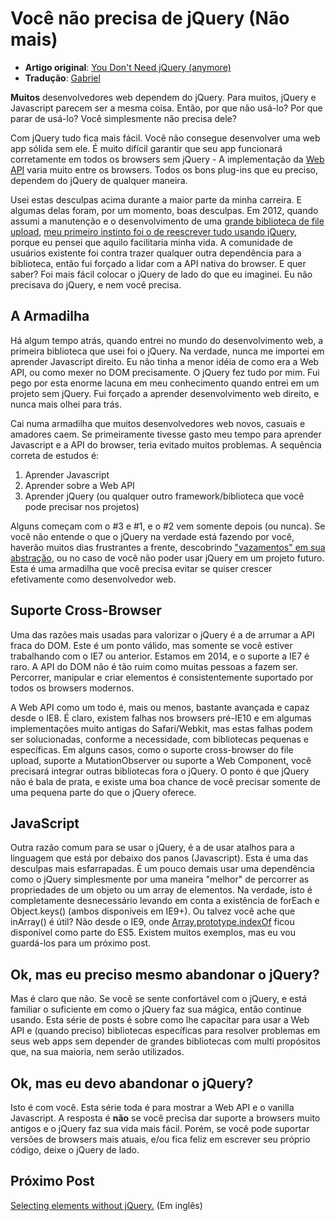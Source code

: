 # Você não precisa de jQuery (Não mais)

* **Artigo original**: [You Don't Need jQuery (anymore)](http://blog.garstasio.com/you-dont-need-jquery/why-not/)
* **Tradução**: [Gabriel](https://github.com/BielRibeiro)

**Muitos** desenvolvedores web dependem do jQuery. Para muitos, jQuery e Javascript parecem ser a mesma coisa. Então, por que não usá-lo? Por que parar de usá-lo? Você simplesmente não precisa dele?

Com jQuery tudo fica mais fácil. Você não consegue desenvolver uma web app sólida sem ele. É muito difícil garantir que seu app funcionará corretamente em todos os browsers sem jQuery - A implementação da [Web API](http://en.wikipedia.org/wiki/Web_API) varia muito entre os browsers.
Todos os bons plug-ins que eu preciso, dependem do jQuery de qualquer maneira.

Usei estas desculpas acima durante a maior parte da minha carreira. E algumas delas foram, por um momento, boas desculpas. Em 2012, quando assumi a manutenção e o desenvolvimento de uma [grande biblioteca de file upload](https://github.com/FineUploader), [meu primeiro instinto foi o de reescrever tudo usando jQuery](https://github.com/FineUploader/fine-uploader/issues/326), porque eu pensei que aquilo facilitaria minha vida. A comunidade de usuários existente foi contra trazer qualquer outra dependência para a biblioteca, então fui forçado a lidar com a API nativa do browser. E quer saber? Foi mais fácil colocar o jQuery de lado do que eu imaginei. Eu não precisava do jQuery, e nem você precisa.

## A Armadilha

Há algum tempo atrás, quando entrei no mundo do desenvolvimento web, a primeira biblioteca que usei foi o jQuery. Na verdade, nunca me importei em aprender Javascript direito. Eu não tinha a menor idéia de como era a Web API, ou como mexer no DOM precisamente. O jQuery fez tudo por mim. Fui pego por esta enorme lacuna em meu conhecimento quando entrei em um projeto sem jQuery. Fui forçado a aprender desenvolvimento web direito, e nunca mais olhei para trás.

Cai numa armadilha que muitos desenvolvedores web novos, casuais e amadores caem. Se primeiramente tivesse gasto meu tempo para aprender Javascript e a API do browser, teria evitado muitos problemas. A sequência correta de estudos é:

1. Aprender Javascript
2. Aprender sobre a Web API
3. Aprender jQuery (ou qualquer outro framework/biblioteca que você pode precisar nos projetos)

Alguns começam com o #3 e #1, e o #2 vem somente depois (ou nunca). Se você não entende o que o jQuery na verdade está fazendo por você, haverão muitos dias frustrantes a frente, descobrindo ["vazamentos" em sua abstração](http://www.joelonsoftware.com/articles/LeakyAbstractions.html), ou no caso de você não poder usar jQuery em um projeto futuro. Esta é uma armadilha que você precisa evitar se quiser crescer efetivamente como desenvolvedor web.

## Suporte Cross-Browser

Uma das razões mais usadas para valorizar o jQuery é a de arrumar a API fraca do DOM. Este é um ponto válido, mas somente se você estiver trabalhando com o IE7 ou anterior.
Estamos em 2014, e o suporte a IE7 é raro. A API do DOM não é tão ruim como muitas pessoas a fazem ser. Percorrer, manipular e criar elementos é consistentemente suportado por todos os browsers modernos.

A Web API como um todo é, mais ou menos, bastante avançada e capaz desde o IE8. É claro, existem falhas nos browsers pré-IE10 e em algumas implementações muito antigas do Safari/Webkit, mas estas falhas podem ser solucionadas, conforme a necessidade, com bibliotecas pequenas e específicas. Em alguns casos, como o suporte cross-browser do file upload, suporte a MutationObserver ou suporte a Web Component, você precisará integrar outras bibliotecas fora o jQuery. O ponto é que jQuery não é bala de prata, e existe uma boa chance de você precisar somente de uma pequena parte do que o jQuery oferece.

## JavaScript

Outra razão comum para se usar o jQuery, é a de usar atalhos para a linguagem que está por debaixo dos panos (Javascript). Esta é uma das desculpas mais esfarrapadas. É um pouco demais usar uma dependência como o jQuery simplesmente por uma maneira "melhor" de percorrer as propriedades de um objeto ou um array de elementos. Na verdade, isto é completamente desnecessário levando em conta a existência de forEach e Object.keys() (ambos disponíveis em IE9+). Ou talvez você ache que inArray() é útil? Não desde o IE9, onde [Array.prototype.indexOf](http://www.ecma-international.org/ecma-262/5.1/#sec-15.4.4.14) ficou disponível como parte do ES5. Existem muitos exemplos, mas eu vou guardá-los para um próximo post.

## Ok, mas eu preciso mesmo abandonar o jQuery?

Mas é claro que não. Se você se sente confortável com o jQuery, e está familiar o suficiente em como o jQuery faz sua mágica, então continue usando.
Esta série de posts é sobre como lhe capacitar para usar a Web API e (quando preciso) bibliotecas específicas para resolver problemas em seus web apps sem depender de grandes bibliotecas com multi propósitos que, na sua maioria, nem serão utilizados.

## Ok, mas eu devo abandonar o jQuery?

Isto é com você. Esta série toda é para mostrar a Web API e o vanilla Javascript. A resposta é **não** se você precisa dar suporte a browsers muito antigos e o jQuery faz sua vida mais fácil. Porém, se você pode suportar versões de browsers mais atuais, e/ou fica feliz em escrever seu próprio código, deixe o jQuery de lado.

## Próximo Post

[Selecting elements without jQuery.](http://blog.garstasio.com/you-dont-need-jquery/selectors/) (Em inglês)